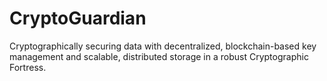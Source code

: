 # CryptoGuardian
Cryptographically securing data with decentralized, blockchain-based key management and scalable, distributed storage in a robust Cryptographic Fortress.
